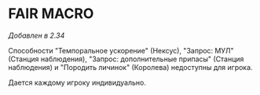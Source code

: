 # FAIR MACRO

*Добавлен в 2.34*

Способности "Темпоральное ускорение" (Нексус), "Запрос: МУЛ" (Станция наблюдения), "Запрос: дополнительные припасы" (Станция наблюдения) и "Породить личинок" (Королева) недоступны для игрока.

Дается каждому игроку индивидуально.
